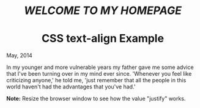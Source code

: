 # *WELCOME TO MY HOMEPAGE*

<!DOCTYPE html>
<html>
<head>
<style>
h1 {
  text-align: center;
}

p.date {
  text-align: right;
}

p.main {
  text-align: justify;
}
</style>
</head>
<body>

<h1>CSS text-align Example</h1>

<p class="date">May, 2014</p>

<p class="main">In my younger and more vulnerable years my father gave me some advice that I've been turning over in my mind ever since. 'Whenever you feel like criticizing anyone,' he told me, 'just remember that all the people in this world haven't had the advantages that you've had.'</p>

<p><b>Note:</b> Resize the browser window to see how the value "justify" works.</p>

</body>
</html>